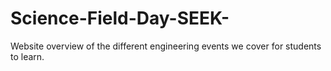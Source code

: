 # Science-Field-Day-SEEK-
Website overview of the different engineering events we cover for students to learn.
